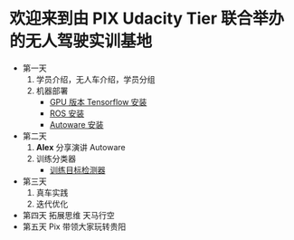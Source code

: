 # 欢迎来到由 PIX Udacity Tier 联合举办的无人驾驶实训基地

- 第一天
    1. 学员介绍，无人车介绍，学员分组
    2. 机器部署
        - [GPU 版本 Tensorflow 安装](./tensorflow_gpu_install.md)
        - [ROS 安装](./ros_install.md)
        - [Autoware 安装](./autoware_install.md)
- 第二天
    1. **Alex** 分享演讲 Autoware
    2. 训练分类器
        - [训练目标检测器](./tensorflow_api.md)
- 第三天
    1. 真车实践
    2. 迭代优化
- 第四天
    拓展思维 天马行空
- 第五天
    Pix 带领大家玩转贵阳
